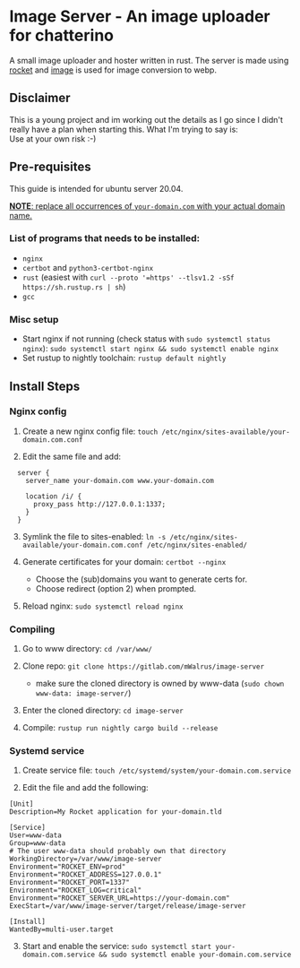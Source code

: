 # Image Server - An image uploader for chatterino

A small image uploader and hoster written in rust.
The server is made using [rocket](https://rocket.rs) and
[image](https://github.com/image-rs/image) is used for image conversion to webp.

## Disclaimer
This is a young project and im working out the details as I go since I didn't
really have a plan when starting this.
What I'm trying to say is:<br>
Use at your own risk :-)

## Pre-requisites
This guide is intended for ubuntu server 20.04.

<ins>__NOTE__: replace all occurrences of `your-domain.com` with your actual domain name.</ins>
### List of programs that needs to be installed:
- `nginx`
- `certbot` and `python3-certbot-nginx`
- `rust` (easiest with `curl --proto '=https' --tlsv1.2 -sSf https://sh.rustup.rs | sh`)
- `gcc`

### Misc setup
- Start nginx if not running (check status with `sudo systemctl status nginx`): `sudo systemctl start nginx && sudo systemctl enable nginx`
- Set rustup to nightly toolchain: `rustup default nightly`

## Install Steps

### Nginx config
1. Create a new nginx config file:
`touch /etc/nginx/sites-available/your-domain.com.conf`

2. Edit the same file and add:
```
  server {
    server_name your-domain.com www.your-domain.com
    
    location /i/ {
      proxy_pass http://127.0.0.1:1337;
    }
  }
```

3. Symlink the file to sites-enabled:
`ln -s /etc/nginx/sites-available/your-domain.com.conf /etc/nginx/sites-enabled/`

4. Generate certificates for your domain: `certbot --nginx`
    - Choose the (sub)domains you want to generate certs for.
    - Choose redirect (option 2) when prompted.
  
5. Reload nginx: `sudo systemctl reload nginx`


### Compiling
1. Go to www directory: `cd /var/www/`

2. Clone repo: `git clone https://gitlab.com/mWalrus/image-server`
    - make sure the cloned directory is owned by www-data (`sudo chown www-data: image-server/`)

3. Enter the cloned directory: `cd image-server`

4. Compile: `rustup run nightly cargo build --release`

### Systemd service
1. Create service file: `touch /etc/systemd/system/your-domain.com.service`

2. Edit the file and add the following:
```
[Unit]
Description=My Rocket application for your-domain.tld

[Service]
User=www-data
Group=www-data
# The user www-data should probably own that directory
WorkingDirectory=/var/www/image-server
Environment="ROCKET_ENV=prod"
Environment="ROCKET_ADDRESS=127.0.0.1"
Environment="ROCKET_PORT=1337"
Environment="ROCKET_LOG=critical"
Environment="ROCKET_SERVER_URL=https://your-domain.com"
ExecStart=/var/www/image-server/target/release/image-server

[Install]
WantedBy=multi-user.target
```

3. Start and enable the service: `sudo systemctl start your-domain.com.service && sudo systemctl enable your-domain.com.service`

